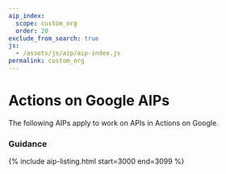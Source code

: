 ```yaml
---
aip_index:
  scope: custom_org
  order: 20 
exclude_from_search: true
js:
  - /assets/js/aip/aip-index.js
permalink: custom_org
---
```


# Actions on Google AIPs

The following AIPs apply to work on APIs in Actions on Google.

### Guidance

{% include aip-listing.html start=3000 end=3099 %}
